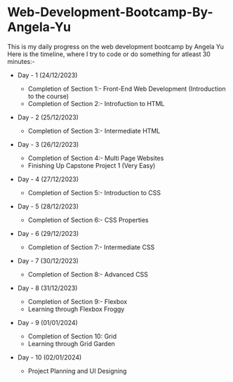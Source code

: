 # Web-Development-Bootcamp-By-Angela-Yu
This is my daily progress on the web development bootcamp by Angela Yu
Here is the timeline, where I try to code or do something for atleast 30 minutes:-
* Day - 1 (24/12/2023)
  * Completion of Section 1:- Front-End Web Development (Introduction to the course)
  * Completion of Section 2:- Introfuction to HTML

* Day - 2 (25/12/2023)
  * Completion of Section 3:- Intermediate HTML

* Day - 3 (26/12/2023)
  * Completion of Section 4:- Multi Page Websites
  * Finishing Up Capstone Project 1 (Very Easy)

* Day - 4 (27/12/2023)
  * Completion of Section 5:- Introduction to CSS
 
* Day - 5 (28/12/2023)
  * Completion of Section 6:- CSS Properties
 
* Day - 6 (29/12/2023)
  * Completion of Section 7:- Intermediate CSS

* Day - 7 (30/12/2023)
  * Completion of Section 8:- Advanced CSS
 
* Day - 8 (31/12/2023)
  * Completion of Section 9:- Flexbox
  * Learning through Flexbox Froggy
 
* Day - 9 (01/01/2024)
  * Completion of Section 10: Grid
  * Learning through Grid Garden

* Day - 10 (02/01/2024)
  * Project Planning and UI Designing
